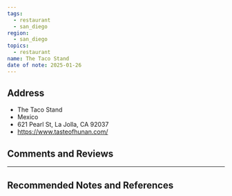 ```yaml
---
tags:
  - restaurant
  - san_diego
region:
  - san_diego
topics:
  - restaurant
name: The Taco Stand
date of note: 2025-01-26
---
```


## Address

- The Taco Stand
- Mexico
- 621 Pearl St, La Jolla, CA 92037
- https://www.tasteofhunan.com/


## Comments and Reviews






-----------
##  Recommended Notes and References

